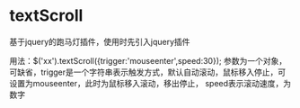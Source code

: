 # textScroll

基于jquery的跑马灯插件，使用时先引入jquery插件

用法：$('xx').textScroll({trigger:'mouseenter',speed:30});
参数为一个对象，可缺省，trigger是一个字符串表示触发方式，默认自动滚动，鼠标移入停止，可设置为mouseenter，此时为鼠标移入滚动，移出停止，
speed表示滚动速度，为数字
